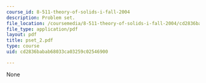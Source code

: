 ```yaml
---
course_id: 8-511-theory-of-solids-i-fall-2004
description: Problem set.
file_location: /coursemedia/8-511-theory-of-solids-i-fall-2004/cd2836babab68033ca03259c02546900_pset_2.pdf
file_type: application/pdf
layout: pdf
title: pset_2.pdf
type: course
uid: cd2836babab68033ca03259c02546900

---
```

None